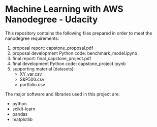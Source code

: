 # Machine Learning with AWS Nanodegree - Udacity


This repository contains the following files prepared in order to meet the nanodegree requirements:
 1. proposal report: capstone_proposal.pdf
 2. proposal development Python code: benchmark_model.ipynb
 3. final report: final_capstone_project.pdf
 4. final development Python code: capstone_project.ipynb
 5. supporting material (datasets):
    * XY_var.csv
    * S&P500.csv
    * portfolio.csv

The major software and libraries used in this project are:
* python
* scikit-learn
* pandas
* matplotlib
